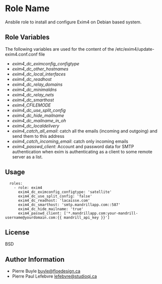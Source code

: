 Role Name
========

Ansbile role to install and configure Exim4 on Debian based system.

Role Variables
--------------

The following variables are used for the content of the /etc/exim4/update-exim4.conf.conf file

* *exim4_dc_eximconfig_configtype*
* *exim4_dc_other_hostnames*
* *exim4_dc_local_interfaces*
* *exim4_dc_readhost*
* *exim4_dc_relay_domains*
* *exim4_dc_minimaldns*
* *exim4_dc_relay_nets*
* *exim4_dc_smarthost*
* *exim4_CFILEMODE*
* *exim4_dc_use_split_config*
* *exim4_dc_hide_mailname*
* *exim4_dc_mailname_in_oh*
* *exim4_dc_localdelivery*
* *exim4_catch_all_email*: catch all the emails (incoming and outgoing) and send them to this address
* *exim4_catch_incoming_email*: catch only incoming emails
* *exim4_passwd_client*: Account and password data for SMTP authentication when exim is authenticating as a client to
   some remote server as a list.

Usage
-----

```
  roles:
    - role: exim4
      exim4_dc_eximconfig_configtype: 'satellite'
      exim4_dc_use_split_config: 'false'
      exim4_dc_readhost: 'lacaisse.com'
      exim4_dc_smarthost: 'smtp.mandrillapp.com::587'
      exim4_dc_hide_mailname: 'true'
      exim4_passwd_client: ['*.mandrillapp.com:your-mandrill-username@yourdomain.com:{{ mandrill_api_key }}']
```

License
-------

BSD

Author Information
------------------

* Pierre Buyle <buyle@floedesign.ca>
* Pierre Paul Lefebvre <lefebvre@studioqi.ca>
